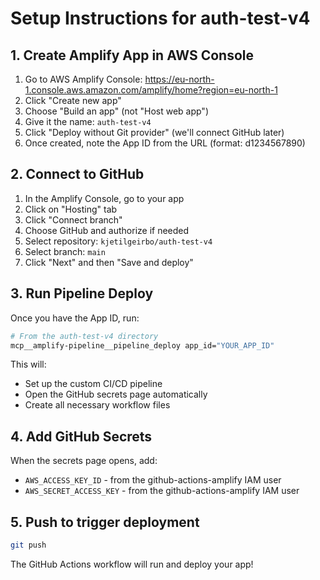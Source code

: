 # Setup Instructions for auth-test-v4

## 1. Create Amplify App in AWS Console

1. Go to AWS Amplify Console: https://eu-north-1.console.aws.amazon.com/amplify/home?region=eu-north-1
2. Click "Create new app"
3. Choose "Build an app" (not "Host web app")
4. Give it the name: `auth-test-v4`
5. Click "Deploy without Git provider" (we'll connect GitHub later)
6. Once created, note the App ID from the URL (format: d1234567890)

## 2. Connect to GitHub

1. In the Amplify Console, go to your app
2. Click on "Hosting" tab
3. Click "Connect branch"
4. Choose GitHub and authorize if needed
5. Select repository: `kjetilgeirbo/auth-test-v4`
6. Select branch: `main`
7. Click "Next" and then "Save and deploy"

## 3. Run Pipeline Deploy

Once you have the App ID, run:
```bash
# From the auth-test-v4 directory
mcp__amplify-pipeline__pipeline_deploy app_id="YOUR_APP_ID"
```

This will:
- Set up the custom CI/CD pipeline
- Open the GitHub secrets page automatically
- Create all necessary workflow files

## 4. Add GitHub Secrets

When the secrets page opens, add:
- `AWS_ACCESS_KEY_ID` - from the github-actions-amplify IAM user
- `AWS_SECRET_ACCESS_KEY` - from the github-actions-amplify IAM user

## 5. Push to trigger deployment

```bash
git push
```

The GitHub Actions workflow will run and deploy your app!